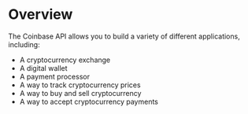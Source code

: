 # Overview

The Coinbase API allows you to build a variety of different applications, including:

- A cryptocurrency exchange
- A digital wallet
- A payment processor
- A way to track cryptocurrency prices
- A way to buy and sell cryptocurrency
- A way to accept cryptocurrency payments
